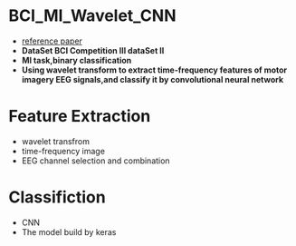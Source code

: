 # BCI_MI_Wavelet_CNN
* [reference paper](https://ieeexplore.ieee.org/document/8585027)
* **DataSet BCI Competition III dataSet II**
* **MI task,binary classification** 
* **Using wavelet transform to extract time-frequency features of motor imagery EEG signals,and classify it by convolutional neural network**

# Feature Extraction
   * wavelet transfrom
   * time-frequency image
   * EEG channel selection and combination

# Classifiction
   * CNN
   * The model build by keras 
